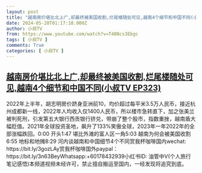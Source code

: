 ```yaml
---
layout: post
title: "越南房价堪比北上广,却最终被美国收割,烂尾楼随处可见,越南4个细节和中国不同(小叔TV EP323)"
date: 2024-05-28T01:17:18.000Z
author: 小叔TV
from: https://www.youtube.com/watch?v=T48Ncs3Ebgc
tags: [ 小叔TV ]
comments: True
categories: [ 小叔TV ]
---
```

<!--1716859038000-->
[越南房价堪比北上广,却最终被美国收割,烂尾楼随处可见,越南4个细节和中国不同(小叔TV EP323)](https://www.youtube.com/watch?v=T48Ncs3Ebgc)
------

<div>
2022年上半年，胡志明房价跻身亚洲前10，均价超过每平米3.5万人民币，接近杭州成都新一线，2022年人均收入仅1400人民币，所以楼市急转直下，加之张美兰被判死刑，引发第五大银行西贡银行挤兑，带崩了整个股市，指数重挫，越南盾大幅贬值。2021年全球投资圣地，飙升了133%笑傲全球，2023年一年2022年的全部涨幅跌回。0:00 开头1:47 堪比外滩的富人区一角5:03 越南为何会被美国收割6:55 地标和地摊8:29 河内谈越南和中国细节4个不同赏我杯咖啡国内wechat: https://bit.ly/3gozLAy赏我杯咖啡国外paypal：https://bit.ly/3n63BeyWhatsapp:+60178432939小红书ID: 油管中V(个人旅行笔记感悟)本频道视频未经许可，禁止擅自搬运至国内，一经发现将追究到底。
</div>
